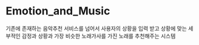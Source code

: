 # Emotion_and_Music
기존에 존재하는 음악추천 서비스를 넘어서 사용자의 상황을 입력 받고 상황에 맞는 세부적인 감정과 상황과 가장 비슷한 노래가사를 가진 노래를 추천해주는 시스템
## 
